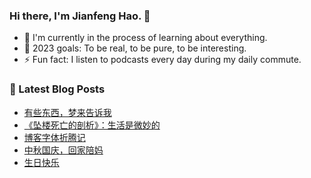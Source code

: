 ### Hi there, I'm Jianfeng Hao. 👋

- 🌱 I'm currently in the process of learning about everything.
- 🥅 2023 goals: To be real, to be pure, to be interesting.
- ⚡ Fun fact: I listen to podcasts every day during my daily commute.

### 📕 Latest Blog Posts
<!-- BLOG-POST-LIST:START -->
- [有些东西，梦来告诉我](https://aetherhjf.com/2023/12/20231216/)
- [《坠楼死亡的剖析》：生活是微妙的](https://aetherhjf.com/2023/12/20231209/)
- [博客字体折腾记](https://aetherhjf.com/2023/11/20231130/)
- [中秋国庆，回家陪妈](https://aetherhjf.com/2023/10/20231001/)
- [生日快乐](https://aetherhjf.com/2023/09/20230919/)
<!-- BLOG-POST-LIST:END -->
